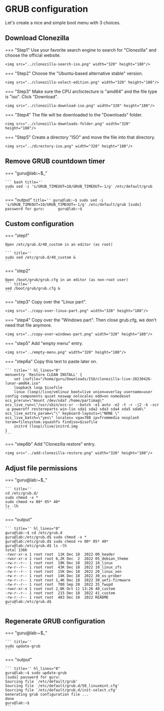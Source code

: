 # GRUB configuration
Let's create a nice and simple boot menu with 3 choices.

## Download Clonezilla

=== "Step1"
    Use your favorite search engine to search for "Clonezilla" and choose the official website.

    <img src="../clonezilla-search-iso.png" width="320" height="180"/>

=== "Step2"
    Choose the "Ubuntu-based alternative stable" version.

    <img src="../clonezilla-select-edition.png" width="320" height="180"/>

=== "Step3"
    Make sure the CPU archictecture is "amd64" and the file type is "iso". Click "Download".

    <img src="../clonezilla-download-iso.png" width="320" height="180"/>

=== "Step4"
    The file will be downloaded to the "Downloads" folder.

    <img src="../clonezilla-downloads-folder.png" width="320" height="180"/>

=== "Step5"
    Create a directory "ISO" and move the file into that directory.

    <img src="../directory-iso.png" width="320" height="180"/>

## Remove GRUB countdown timer

=== "guru@lab:~$_"

    ``` bash title=''
    sudo sed -i 's/GRUB_TIMEOUT=10/GRUB_TIMEOUT=-1/g' /etc/default/grub
    ```

=== "output"
    ``` title=''
    guru@lab:~$ sudo sed -i 's/GRUB_TIMEOUT=10/GRUB_TIMEOUT=-1/g' /etc/default/grub
    [sudo] password for guru:     
    guru@lab:~$ 
    ```

## Custom configuration

=== "step1"
    
    Open /etc/grub.d/40_custom in an editor (as root)

    ``` title=''
    sudo xed /etc/grub.d/40_custom &
    ```
=== "step2"
    
    Open /boot/grub/grub.cfg in an editor (as non-root user)
    ``` title=''
    xed /boot/grub/grub.cfg &
    ```
=== "step3"
    Copy over the "Linux part".
    
    <img src="../copy-over-linux-part.png" width="320" height="180"/>

=== "step4"
    Copy over the "Windows part". Then close grub.cfg, we don't need that file anymore.
    
    <img src="../copy-over-windows-part.png" width="320" height="180"/>

=== "step5"
    Add "empty menu" entry.
    
    <img src="../empty-menu.png" width="320" height="180"/>

=== "step6a"
    Copy this text to paste later on.
    
    ``` title='' hl_lines="0"
    menuentry 'Restore CLEAN INSTALL' {
        set isofile="/home/guru/Downloads/ISO/clonezilla-live-20230426-lunar-amd64.iso"
        loopback loop $isofile
        linux (loop)/live/vmlinuz boot=live union=overlay username=user config components quiet noswap nolocales edd=on nomodeset ocs_prerun=\"mount /dev/sda7 /home/partimag\" ocs_live_run=\"/usr/sbin/ocs-sr --batch -e1 auto -e2 -t -r -j2 -k -scr -p poweroff restoreparts win-lin sda1 sda2 sda3 sda4 sda5 sda6\" ocs_live_extra_param=\"\" keyboard-layouts=\"NONE \" ocs_live_batch=\"yes\" locales= vga=788 ip=frommedia nosplash toram=filesystem.squashfs findiso=$isofile
        initrd (loop)/live/initrd.img
    }
    ```

=== "step6b"
    Add "Clonezilla restore" entry.
    
    <img src="../add-clonezilla-restore.png" width="320" height="180"/>

## Adjust file permissions

=== "guru@lab:~$_"

    ``` title=''
    cd /etc/grub.d/
    sudo chmod -x *
    sudo chmod +x 00* 05* 40*
    ls -lh
    ```

=== "output"

    ``` title='' hl_lines="0"
    guru@lab:~$ cd /etc/grub.d
    guru@lab:/etc/grub.d$ sudo chmod -x *
    guru@lab:/etc/grub.d$ sudo chmod +x 00* 05* 40*
    guru@lab:/etc/grub.d$ ls -lh
    total 136K
    -rwxr-xr-x 1 root root  11K Dec 18  2022 00_header
    -rwxr-xr-x 1 root root 6,2K Dec  2  2022 05_debian_theme
    -rw-r--r-- 1 root root  19K Dec 18  2022 10_linux
    -rw-r--r-- 1 root root  43K Dec 18  2022 10_linux_zfs
    -rw-r--r-- 1 root root  15K Dec 18  2022 20_linux_xen
    -rw-r--r-- 1 root root  14K Dec 18  2022 30_os-prober
    -rw-r--r-- 1 root root 1,4K Dec 18  2022 30_uefi-firmware
    -rw-r--r-- 1 root root  700 Sep 20  2022 35_fwupd
    -rwxr-xr-x 1 root root 2,8K Oct 11 13:26 40_custom
    -rw-r--r-- 1 root root  215 Dec 18  2022 41_custom
    -rw-r--r-- 1 root root  483 Dec 18  2022 README
    guru@lab:/etc/grub.d$ 
    ```

## Regenerate GRUB configuration

=== "guru@lab:~$_"

    ``` title=''
    sudo update-grub
    ```

=== "output"
    
    ``` title='' hl_lines="0"
    guru@lab:~$ sudo update-grub
    [sudo] password for guru:     
    Sourcing file `/etc/default/grub'
    Sourcing file `/etc/default/grub.d/50_linuxmint.cfg'
    Sourcing file `/etc/default/grub.d/init-select.cfg'
    Generating grub configuration file ...
    done
    guru@lab:~$ 
    ```
